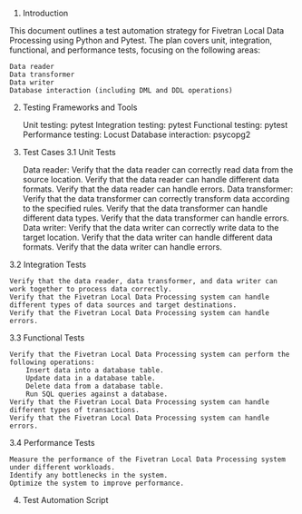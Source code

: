 1. Introduction

This document outlines a test automation strategy for Fivetran Local Data Processing using Python and Pytest.
The plan covers unit, integration, functional, and performance tests, focusing on the following areas:

    Data reader
    Data transformer
    Data writer
    Database interaction (including DML and DDL operations)

2. Testing Frameworks and Tools

    Unit testing: pytest
    Integration testing: pytest
    Functional testing: pytest
    Performance testing: Locust
    Database interaction: psycopg2

3. Test Cases
3.1 Unit Tests

    Data reader:
        Verify that the data reader can correctly read data from the source location.
        Verify that the data reader can handle different data formats.
        Verify that the data reader can handle errors.
    Data transformer:
        Verify that the data transformer can correctly transform data according to the specified rules.
        Verify that the data transformer can handle different data types.
        Verify that the data transformer can handle errors.
    Data writer:
        Verify that the data writer can correctly write data to the target location.
        Verify that the data writer can handle different data formats.
        Verify that the data writer can handle errors.

3.2 Integration Tests

    Verify that the data reader, data transformer, and data writer can work together to process data correctly.
    Verify that the Fivetran Local Data Processing system can handle different types of data sources and target destinations.
    Verify that the Fivetran Local Data Processing system can handle errors.

3.3 Functional Tests

    Verify that the Fivetran Local Data Processing system can perform the following operations:
        Insert data into a database table.
        Update data in a database table.
        Delete data from a database table.
        Run SQL queries against a database.
    Verify that the Fivetran Local Data Processing system can handle different types of transactions.
    Verify that the Fivetran Local Data Processing system can handle errors.

3.4 Performance Tests

    Measure the performance of the Fivetran Local Data Processing system under different workloads.
    Identify any bottlenecks in the system.
    Optimize the system to improve performance.

4. Test Automation Script